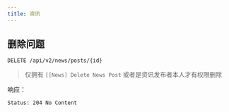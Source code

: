 ```yaml
---
title: 资讯
---
```


## 删除问题

```
DELETE /api/v2/news/posts/{id}
```

> 仅拥有 `[[News] Delete News Post` 或者是资讯发布者本人才有权限删除

响应：

```
Status: 204 No Content
```